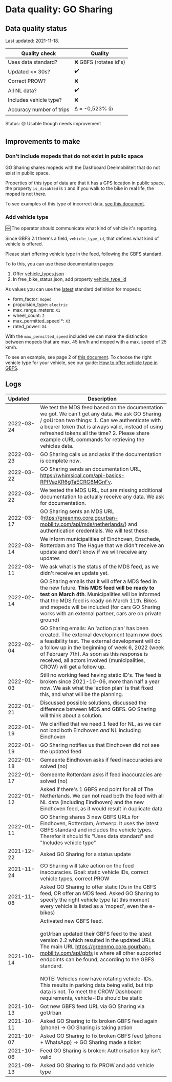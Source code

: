 # Data quality: GO Sharing

## Data quality status

Last updated: 2021-11-18.

| **Quality check**            | **Quality**
| --                          | --      |
| Uses data standard?         | ❌ GBFS (rotates id's)
| Updated <= 30s?             | :heavy_check_mark:
| Correct PROW?               | ❌
| All NL data?                | :heavy_check_mark:
| Includes vehicle type?      | ❌
| Accuracy number of trips    | Δ = -0,523% 👍

Status: 🟡 Usable though needs improvement

## Improvements to make

### Don't include mopeds that do not exist in public space

GO Sharing shares mopeds with the Dashboard Deelmobiliteit that do not exist in public space.

Properties of this type of data are that it has a GPS location in public space, the property `is_disabled` is `1` and if you walk to the bike in real life, the moped is not there.

To see examples of this type of incorrect data, [see this document](./GoSharing_extra.md).

### Add vehicle type

🆕 The operator should communicate what kind of vehicle it's reporting. 

Since GBFS 2.1 there's a field, `vehicle_type_id`, that defines what kind of vehicle is offered.

Please start offering vehicle type in the feed, following the GBFS standard.

To to this, you can use these documentation pages: 

1. Offer [vehicle_types.json](https://github.com/NABSA/gbfs/blob/master/gbfs.md#vehicle_typesjson-added-in-v21)
2. In free_bike_status.json, add property [vehicle_type_id](https://github.com/NABSA/gbfs/blob/master/gbfs.md#free_bike_statusjson)

As values you can use the [latest](https://github.com/NABSA/gbfs/pull/370) standard definition for mopeds:

- form_factor: `moped`
- propulsion_type: `electric`
- max_range_meters: `X1`
- wheel_count: `2`
- max_permitted_speed *: `X3`
- rated_power: `X4`

With the `max_permitted_speed` included we can make the distinction between mopeds that are max. 45 km/h and moped with a max. speed of 25 km/h.

To see an example, see page 2 of [this document](https://docs.google.com/document/d/1P_oDBnFvr9qzo0_5YbnrCDYptFQV9ZUOJGfi8ACD1GE/edit?usp=sharing). To choose the right vehicle type for your vehicle, see our guide: [How to offer vehicle type in GBFS](https://docs.crow.nl/deelfietsdashboard/hr-dataspec/#how-to-offer-vehicle-type-in-gbfs).

## Logs

| Updated&nbsp;&nbsp;&nbsp;&nbsp; | Description
| ----       | ---
| 2022-03-24 | We test the MDS feed based on the documentation we got. We can't get any data. We ask GO Sharing / goUrban two things: 1. Can we authenticate with a bearer token that is always valid, instead of using refreshed tokens all the time? 2. Please share example cURL commands for retrieving the vehicles data.
| 2022-03-23 | GO Sharing calls us and asks if the documentation is complete now.
| 2022-03-22 | GO Sharing sends an documentation URL, https://whimsical.com/api-basics-RPfVazKR6gTaECRG6MGnFv.
| 2022-03-22 | We tested the MDS URL, but are missing additional documentation to actually receive any data. We ask for documentation.
| 2022-03-17 | GO Sharing sents an MDS URL (https://greenmo.core.gourban-mobility.com/api/mds/netherlands/) and authentication credentials. We will test these.
| 2022-03-14 | We inform municipalities of Eindhoven, Enschede, Rotterdam and The Hague that we didn't receive an update and don't know if we will receive any updates
| 2022-03-11 | We ask what is the status of the MDS feed, as we didn't receive an update yet.
| 2022-02-14 | GO Sharing emails that it will offer a MDS feed in the new future. **This MDS feed will be ready to test on March 4th**. Municipalities will be informed that the MDS feed is ready on March 11th. Bikes and mopeds will be included (for cars GO Sharing works with an external partner, cars are on private ground)
| 2022-02-04 | GO Sharing emails: An 'action plan' has been created. The external development team now does a feasibility test. The external development will do a follow up in the beginning of week 6, 2022 (week of February 7th). As soon as this response is received, all actors involved (municipalities, CROW) will get a follow up.
| 2022-02-03 | Still no working feed having static ID's. The feed is broken since 2021-10-06, more than half a year now. We ask what the 'action plan' is that fixed this, and what will be the planning.
| 2022-01-21 | Discussed possible solutions, discussed the difference between MDS and GBFS. GO Sharing will think about a solution. 
| 2022-01-19 | We clarified that we need 1 feed for NL, as we can not load both Eindhoven _and_ NL including Eindhoven
| 2022-01-19 | GO Sharing notifies us that Eindhoven did not see the updated feed
| 2022-01-18 | Gemeente Eindhoven asks if feed inaccuracies are solved (no)
| 2022-01-17 | Gemeente Rotterdam asks if feed inaccuracies are solved (no)
| 2022-01-12 | Asked if there's 1 GBFS end point for all of The Netherlands. We can not read both the feed with all NL data (including Eindhoven) and the new Eindhoven feed, as it would result in duplicate data
| 2022-01-11 | GO Sharing shares 3 new GBFS URLs for Eindhoven, Rotterdam, Antwerp. It uses the latest GBFS standard and includes the vehicle types. Therefor it should fix "Uses data standard" and "Includes vehicle type"
| 2021-12-22 | Asked GO Sharing for a status update
| 2021-11-24 | GO Sharing will take action on the feed inaccuracies. Goal: static vehicle IDs, correct vehicle types, correct PROW
| 2021-11-08 | Asked GO Sharing to offer static IDs in the GBFS feed, OR offer an MDS feed. Asked GO Sharing to specify the right vehicle type (at this moment every vehicle is listed as a 'moped', even the e-bikes)
| 2021-10-14 | Activated new GBFS feed.<br /><br />goUrban updated their GBFS feed to the latest version 2.2 which resulted in the updated URLs. The main URL https://greenmo.core.gourban-mobility.com/api/gbfs is where all other supported endpoints can be found, according to the GBFS standard.<br /><br />NOTE: Vehicles now have rotating vehicle-IDs. This results in parking data being valid, but trip data is not. To meet the CROW Dashboard requirements, vehicle-IDs should be static
| 2021-10-13 | Got new GBFS feed URL via GO Sharing via goUrban
| 2021-10-11 | Asked GO Sharing to fix broken GBFS feed again (phone) -> GO Sharing is taking action
| 2021-10-07 | Asked GO Sharing to fix broken GBFS feed (phone + WhatsApp) -> GO Sharing made a ticket
| 2021-10-06 | Feed GO Sharing is broken: Authorisation key isn't valid
| 2021-09-13 | Asked GO Sharing to fix PROW and add vehicle type
